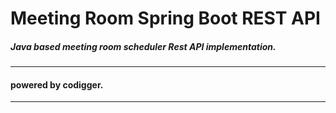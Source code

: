 # Meeting Room Spring Boot REST API
##### Java based meeting room scheduler Rest API implementation.
----
#### powered by codigger.
----
